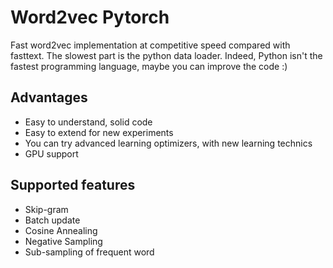 # Word2vec Pytorch

Fast word2vec implementation at competitive speed compared with fasttext. The slowest part is the python data loader. Indeed, Python isn't the fastest programming language, maybe you can improve the code :)

## Advantages

* Easy to understand, solid code
* Easy to extend for new experiments
* You can try advanced learning optimizers, with new learning technics
* GPU support

## Supported features

* Skip-gram
* Batch update
* Cosine Annealing
* Negative Sampling
* Sub-sampling of frequent word
